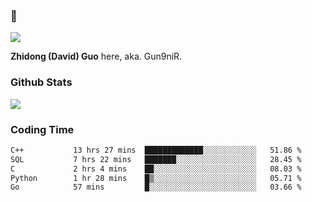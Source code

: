 ### 👋

![](https://komarev.com/ghpvc/?username=Gun9niR&label=Total+Views)

**Zhidong (David) Guo** here, aka. Gun9niR.

### Github Stats

<img src="https://github-readme-stats.vercel.app/api?username=Gun9niR&count_private=true&show_icons=true&theme=vue-dark&hide_title=true">

### Coding Time

<!--START_SECTION:waka-->

```txt
C++           13 hrs 27 mins  █████████████░░░░░░░░░░░░   51.86 %
SQL           7 hrs 22 mins   ███████░░░░░░░░░░░░░░░░░░   28.45 %
C             2 hrs 4 mins    ██░░░░░░░░░░░░░░░░░░░░░░░   08.03 %
Python        1 hr 28 mins    █▒░░░░░░░░░░░░░░░░░░░░░░░   05.71 %
Go            57 mins         █░░░░░░░░░░░░░░░░░░░░░░░░   03.66 %
```

<!--END_SECTION:waka-->
